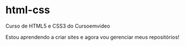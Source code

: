 # html-css

Curso de HTML5 e CSS3 do Cursoemvideo

Estou aprendendo a criar sites e agora vou gerenciar meus repositórios!